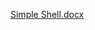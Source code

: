 [Simple Shell.docx](https://github.com/oluwaseun-ebenezer/simple_shell/files/7069781/Simple.Shell.docx)
